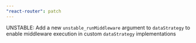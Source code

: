 ```yaml
---
"react-router": patch
---
```


UNSTABLE: Add a new `unstable_runMiddleware` argument to `dataStrategy` to enable middleware execution in custom `dataStrategy` implementations
